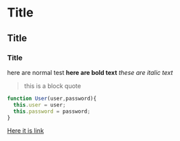 # Title
## Title
### Title

here are normal test
**here are bold text**
*these are italic text*
> this is a block quote 

```javascript
function User(user,password){
  this.user = user;
  this.password = password;
}
```

[Here it is link](https://google.com)

